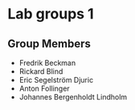 # Lab groups 1
## Group Members
* Fredrik Beckman
* Rickard Blind
* Eric Segelström Djuric
* Anton Follinger
* Johannes Bergenholdt Lindholm

